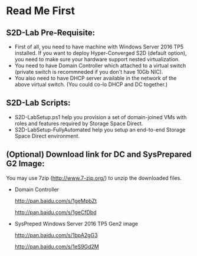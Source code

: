 # Read Me First

## S2D-Lab Pre-Requisite:
- First of all, you need to have machine with Windows Server 2016 TP5 installed. If you want to deploy Hyper-Converged S2D (default option), you need to make sure your hardware support nested virtualization.
- You need to have Domain Controller which attached to a virtual switch (private switch is recommneded if you don't have 10Gb NIC).
- You also need to have DHCP server available in the network of the above virtual switch. (You could co-lo DHCP and DC together.)
 
## S2D-Lab Scripts:
- S2D-LabSetup.ps1 help you provision a set of domain-joined VMs with roles and features required by Storage Space Direct.
- S2D-LabSetup-FullyAutomated help you setup an end-to-end Storage Space Direct environment.

## (Optional) Download link for DC and SysPrepared G2 Image:
You may use 7zip (http://www.7-zip.org/) to unzip the downloaded files.
- Domain Controller

  http://pan.baidu.com/s/1geMpbZt
  
  http://pan.baidu.com/s/1geCfDbd
 
- SysPreped Windows Server 2016 TP5 Gen2 image
  
  http://pan.baidu.com/s/1bpA2gG3

  http://pan.baidu.com/s/1eS9Gd2M
